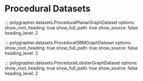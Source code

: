 # Procedural Datasets

::: polygrapher.datasets.ProceduralPlanarGraphDataset
    options:
        show_root_heading: true
        show_full_path: true
        show_source: false
        heading_level: 2

::: polygrapher.datasets.ProceduralSBMGraphDataset
    options:
        show_root_heading: true
        show_full_path: true
        show_source: false
        heading_level: 2

::: polygrapher.datasets.ProceduralLobsterGraphDataset
    options:
        show_root_heading: true
        show_full_path: true
        show_source: false
        heading_level: 2